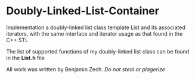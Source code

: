 # Doubly-Linked-List-Container
Implementation a doubly-linked list class template List and its associated iterators, with the same interface and iterator usage as that found in the C++ STL

The list of supported functions of my doubly-linked list class can be found in the **List.h** file

All work was written by Benjamin Zech. *Do not steal or plagerize*
